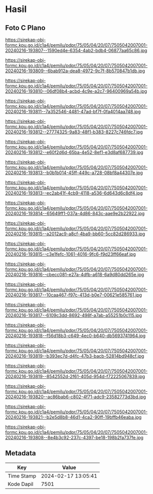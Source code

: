# Hasil

## Foto C Plano

https://sirekap-obj-formc.kpu.go.id/c1a4/pemilu/pdpr/75/05/04/20/07/7505042007001-20240216-193807--1590ed4e-6354-4ab2-bdb4-06877aa65c86.jpg

https://sirekap-obj-formc.kpu.go.id/c1a4/pemilu/pdpr/75/05/04/20/07/7505042007001-20240216-193809--6bab912a-dea8-4972-9c7f-8b570847b1db.jpg

https://sirekap-obj-formc.kpu.go.id/c1a4/pemilu/pdpr/75/05/04/20/07/7505042007001-20240216-193810--06df08b4-acbd-4c9e-a2c7-96400969a54b.jpg

https://sirekap-obj-formc.kpu.go.id/c1a4/pemilu/pdpr/75/05/04/20/07/7505042007001-20240216-193811--7a352546-4481-47ad-bf7f-0fa4014aa748.jpg

https://sirekap-obj-formc.kpu.go.id/c1a4/pemilu/pdpr/75/05/04/20/07/7505042007001-20240216-193812--27774325-9a83-48f1-b383-8227c746fdc7.jpg

https://sirekap-obj-formc.kpu.go.id/c1a4/pemilu/pdpr/75/05/04/20/07/7505042007001-20240216-193812--e60f2d6d-65ba-4e52-8ef1-e3d8af687739.jpg

https://sirekap-obj-formc.kpu.go.id/c1a4/pemilu/pdpr/75/05/04/20/07/7505042007001-20240216-193813--b0b1b014-45ff-449c-a728-08bf8a44307e.jpg

https://sirekap-obj-formc.kpu.go.id/c1a4/pemilu/pdpr/75/05/04/20/07/7505042007001-20240216-193813--ec2ab41f-4cb9-4118-a536-6d643d6c8df4.jpg

https://sirekap-obj-formc.kpu.go.id/c1a4/pemilu/pdpr/75/05/04/20/07/7505042007001-20240216-193814--65649ff1-037a-4d86-843c-aae9e2b22922.jpg

https://sirekap-obj-formc.kpu.go.id/c1a4/pemilu/pdpr/75/05/04/20/07/7505042007001-20240216-193815--a2012ac9-a8cf-4ba9-bb60-5cc82d286933.jpg

https://sirekap-obj-formc.kpu.go.id/c1a4/pemilu/pdpr/75/05/04/20/07/7505042007001-20240216-193815--c3e1fefc-1061-4016-9fc6-f9d23ff66eaf.jpg

https://sirekap-obj-formc.kpu.go.id/c1a4/pemilu/pdpr/75/05/04/20/07/7505042007001-20240216-193816--cbecc081-e27a-4dfb-a618-6a9d80dd265e.jpg

https://sirekap-obj-formc.kpu.go.id/c1a4/pemilu/pdpr/75/05/04/20/07/7505042007001-20240216-193817--10caa467-f97c-413d-b0e7-00621e585761.jpg

https://sirekap-obj-formc.kpu.go.id/c1a4/pemilu/pdpr/75/05/04/20/07/7505042007001-20240216-193817--6109c3dd-8692-498f-a7ab-a55251b0c115.jpg

https://sirekap-obj-formc.kpu.go.id/c1a4/pemilu/pdpr/75/05/04/20/07/7505042007001-20240216-193818--f56d18b3-c649-4ec0-b640-db5693741964.jpg

https://sirekap-obj-formc.kpu.go.id/c1a4/pemilu/pdpr/75/05/04/20/07/7505042007001-20240216-193819--b393ec7d-d4fc-47b3-bacb-52814bd948cf.jpg

https://sirekap-obj-formc.kpu.go.id/c1a4/pemilu/pdpr/75/05/04/20/07/7505042007001-20240216-193819--8542552d-2f61-405d-954d-f72225067839.jpg

https://sirekap-obj-formc.kpu.go.id/c1a4/pemilu/pdpr/75/05/04/20/07/7505042007001-20240216-193820--ac86bab6-c802-4f71-adc9-23582773d3bd.jpg

https://sirekap-obj-formc.kpu.go.id/c1a4/pemilu/pdpr/75/05/04/20/07/7505042007001-20240216-193821--b2e5d8b8-46d1-4ca2-90ff-19bffb46eaba.jpg

https://sirekap-obj-formc.kpu.go.id/c1a4/pemilu/pdpr/75/05/04/20/07/7505042007001-20240216-193808--8e4b3c92-237c-4397-be18-198b2fa737fe.jpg


## Metadata

| Key        | Value               |
| ---------- | ------------------- |
| Time Stamp | 2024-02-17 13:05:41 |
| Kode Dapil | 7501                |




